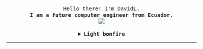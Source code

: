 <p align="center">
  <br>
  <samp>
    Hello there! I'm DavidL<b><a>.
    <br>I am a future computer engineer from Ecuador.<br>

</samp>

  <img src="https://media.tenor.com/kQht8xLH7uYAAAAC/silver-wolf-honkai-star-rail.gif" width="200"/>

</p>


<details align="center">

<summary> <b> <samp> Light bonfire </samp></b></summary>
<samp>
 <b><h2 style="color: #fc6203">B O N F I R E &nbsp; L I T !</h2> </b>

<img src="https://raw.githubusercontent.com/TanZng/TanZng/master/assets/bonefire.gif" width="200"/>

</samp>
</details>

----
